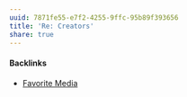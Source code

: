 ```yaml
---
uuid: 7871fe55-e7f2-4255-9ffc-95b89f393656
title: 'Re: Creators'
share: true
---
```



#### Backlinks

* [Favorite Media](/cf6a4db5-dcac-48ae-97ec-cf40f28e2b20)